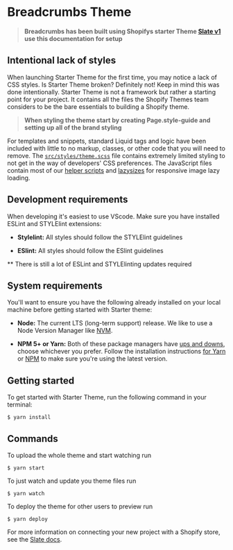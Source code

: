 # Breadcrumbs Theme

> **Breadcrumbs has been built using Shopifys starter Theme [Slate v1](https://github.com/Shopify/slate) use this documentation for setup**

## Intentional lack of styles

When launching Starter Theme for the first time, you may notice a lack of CSS styles. Is Starter Theme broken? Definitely not! Keep in mind this was done intentionally. Starter Theme is not a framework but rather a starting point for your project. It contains all the files the Shopify Themes team considers to be the bare essentials to building a Shopify theme.

> **When styling the theme start by creating Page.style-guide and setting up all of the brand styling**

For templates and snippets, standard Liquid tags and logic have been included with little to no markup, classes, or other code that you will need to remove. The [`src/styles/theme.scss`](https://github.com/Shopify/starter-theme/blob/master/src/assets/styles/theme.scss) file contains extremely limited styling to not get in the way of developers' CSS preferences. The JavaScript files contain most of our [helper scripts](https://github.com/Shopify/theme-scripts/tree/master/packages) and [lazysizes](https://github.com/aFarkas/lazysizes) for responsive image lazy loading.

## Development requirements

When developing it's easiest to use VScode. Make sure you have installed ESLint and STYLElint extensions:

- **Stylelint:** All styles should follow the STYLElint guidelines

- **ESlint:** All styles should follow the ESlint guidelines

** There is still a lot of ESLint and STYLElinting updates required

## System requirements

You'll want to ensure you have the following already installed on your local machine before getting started with Starter theme:

- **Node:** The current LTS (long-term support) release. We like to use a Node Version Manager like [NVM](https://github.com/creationix/nvm).

- **NPM 5+ or Yarn:** Both of these package managers have [ups and downs](https://blog.risingstack.com/yarn-vs-npm-node-js-package-managers/), choose whichever you prefer. Follow the installation instructions [for Yarn](https://yarnpkg.com/en/docs/install) or [NPM](https://www.npmjs.com/get-npm) to make sure you're using the latest version.

## Getting started

To get started with Starter Theme, run the following command in your terminal:

```
$ yarn install
```

## Commands

To upload the whole theme and start watching run

```
$ yarn start
```

To just watch and update you theme files run

```
$ yarn watch
```

To deploy the theme for other users to preview run

```
$ yarn deploy
```

For more information on connecting your new project with a Shopify store, see the [Slate docs](https://github.com/Shopify/slate/wiki/3.-Connect-to-your-store).

